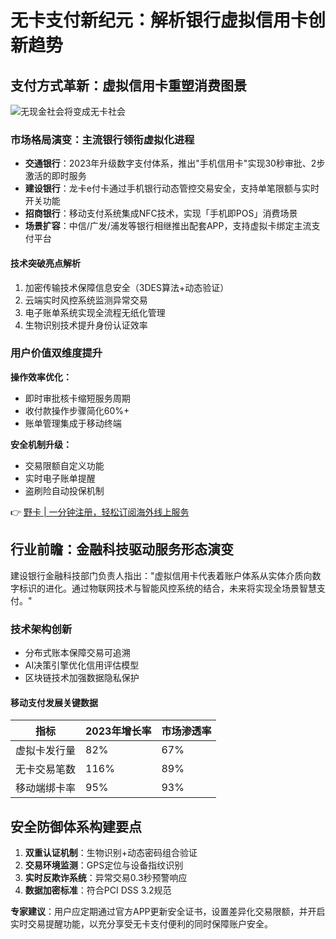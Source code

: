# 无卡支付新纪元：解析银行虚拟信用卡创新趋势

## 支付方式革新：虚拟信用卡重塑消费图景
![无现金社会将变成无卡社会](//k.sinaimg.cn/n/finance/transform/20170419/hdh0-fyeiwny3787305.jpg/w700d1q75cms.jpg?by=cms_fixed_width)

### 市场格局演变：主流银行领衔虚拟化进程
- **交通银行**：2023年升级数字支付体系，推出"手机信用卡"实现30秒审批、2步激活的即时服务
- **建设银行**：龙卡e付卡通过手机银行动态管控交易安全，支持单笔限额与实时开关功能
- **招商银行**：移动支付系统集成NFC技术，实现「手机即POS」消费场景
- **场景扩容**：中信/广发/浦发等银行相继推出配套APP，支持虚拟卡绑定主流支付平台

#### 技术突破亮点解析
1. 加密传输技术保障信息安全（3DES算法+动态验证）
2. 云端实时风控系统监测异常交易
3. 电子账单系统实现全流程无纸化管理
4. 生物识别技术提升身份认证效率

### 用户价值双维度提升
**操作效率优化：**
- 即时审批核卡缩短服务周期
- 收付款操作步骤简化60%+
- 账单管理集成于移动终端

**安全机制升级：**
- 交易限额自定义功能
- 实时电子账单提醒
- 盗刷险自动投保机制

👉 [野卡 | 一分钟注册，轻松订阅海外线上服务](https://bbtdd.com/yeka)

## 行业前瞻：金融科技驱动服务形态演变
建设银行金融科技部门负责人指出："虚拟信用卡代表着账户体系从实体介质向数字标识的进化。通过物联网技术与智能风控系统的结合，未来将实现全场景智慧支付。"

### 技术架构创新
- 分布式账本保障交易可追溯
- AI决策引擎优化信用评估模型
- 区块链技术加强数据隐私保护

#### 移动支付发展关键数据
| 指标        | 2023年增长率 | 市场渗透率 |
|-------------|--------------|------------|
| 虚拟卡发行量 | 82%          | 67%        |
| 无卡交易笔数 | 116%         | 89%        |
| 移动端绑卡率 | 95%          | 93%        |

## 安全防御体系构建要点
1. **双重认证机制**：生物识别+动态密码组合验证
2. **交易环境监测**：GPS定位与设备指纹识别
3. **实时反欺诈系统**：异常交易0.3秒预警响应
4. **数据加密标准**：符合PCI DSS 3.2规范

**专家建议**：用户应定期通过官方APP更新安全证书，设置差异化交易限额，并开启实时交易提醒功能，以充分享受无卡支付便利的同时保障账户安全。